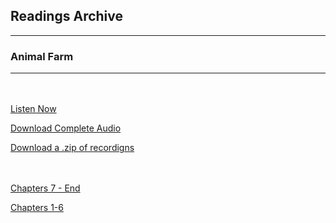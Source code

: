 <h2>Readings Archive</h2>
<div class="container">
	<hr />
	<h3>Animal Farm</h3>
	<div class="container"><hr /></div>
</div>
<hr style="height:20px; visibility:hidden;" />
<p><a href="book">Listen Now</a></p>
<p><a href="https://github.com/LunarTiger/stwl/releases/download/animal_farm/animal_farm.m4a">Download Complete Audio</a></p>
<p><a href="https://github.com/LunarTiger/stwl/releases/download/animal_farm/animal_farm.zip">Download a .zip of recordigns</a></p>
<hr style="height:20px; visibility:hidden;" />
<p><a href="animal_farm_chapter7-finish_1-13-20.m4a">Chapters 7 - End</a></p>
<p><a href="animal_farm_chapter1-6_1-10-20.m4a">Chapters 1-6</a></p>